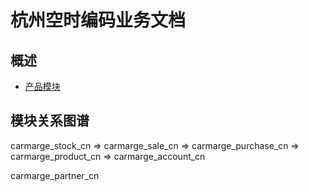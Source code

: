 # 杭州空时编码业务文档

## 概述

* [产品模块](./product.md)

## 模块关系图谱

carmarge_stock_cn =>
    carmarge_sale_cn =>
        carmarge_purchase_cn => carmarge_product_cn
                             => carmarge_account_cn

carmarge_partner_cn